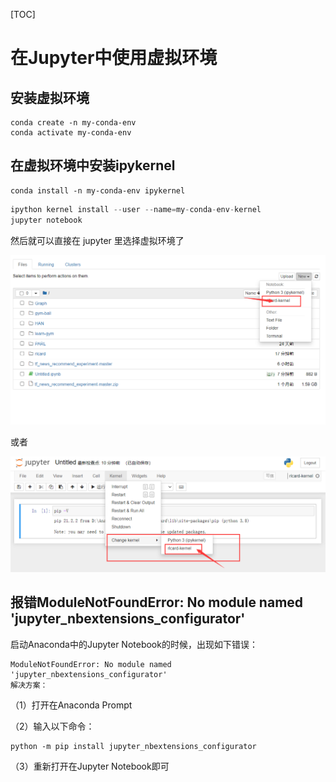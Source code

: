 [TOC]

# 在Jupyter中使用虚拟环境

## 安装虚拟环境

```
conda create -n my-conda-env 
conda activate my-conda-env
```



## 在虚拟环境中安装ipykernel

```
conda install -n my-conda-env ipykernel
```

```python
ipython kernel install --user --name=my-conda-env-kernel
jupyter notebook
```



然后就可以直接在 jupyter 里选择虚拟环境了

![image-20220529203307155](https://raw.githubusercontent.com/lqyspace/mypic/master/PicBed/202205292033256.png)

或者

![image-20220529203356220](https://raw.githubusercontent.com/lqyspace/mypic/master/PicBed/202205292033266.png)



## 报错ModuleNotFoundError: No module named 'jupyter_nbextensions_configurator'

启动Anaconda中的Jupyter Notebook的时候，出现如下错误：

```
ModuleNotFoundError: No module named 'jupyter_nbextensions_configurator'
解决方案：
```

（1）打开在Anaconda Prompt

（2）输入以下命令：

```
python -m pip install jupyter_nbextensions_configurator
```

（3）重新打开在Jupyter Notebook即可
